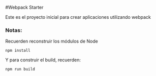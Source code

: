 #Webpack Starter

Este es el proyecto inicial para crear aplicaciones utilizando webpack

### Notas:
Recuerden reconstruir los módulos de Node
```
npm install
```

Y para construir el build, recuerden:
```
npm run build
```